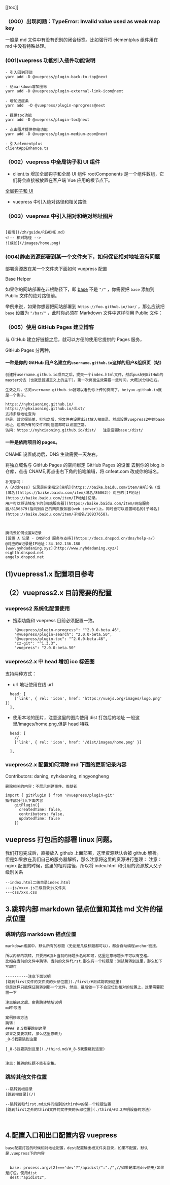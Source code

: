 [[toc]]

### （000）出现问题：TypeError: Invalid value used as weak map key

一般是 md 文件中有没有识别的闭合标签。比如强行将 elementplus 组件用在 md 中没有特殊处理。

### (001)vuepress 功能引入插件功能说明

```
- 引入回到顶部
yarn add -D @vuepress/plugin-back-to-top@next

- 给markdown增加图标
yarn add -D @vuepress/plugin-external-link-icon@next

- 增加进度条
yarn add  -D @vuepress/plugin-nprogress@next

- 提供toc功能
yarn add -D @vuepress/plugin-toc@next

- 点击图片提供伸缩功能
yarn add -D @vuepress/plugin-medium-zoom@next

- 引入elementplus
clientAppEnhance.ts

```

### （002）vuepress 中全局钩子和 UI 组件

- client.ts 增加全局钩子和全局 UI 组件
  rootComponents 是一个组件数组，它们将会直接被放置在客户端 Vue 应用的根节点下。

[全局钩子和 UI](https://v2.vuepress.vuejs.org/zh/advanced/cookbook)

- vuepress 中引入绝对路径和相关路径
<!-- 绝对路径 -->

### （003）vuepress 中引入相对和绝对地址图片

```

[指南](/zh/guide/README.md)
<!-- 相对路径 -->
![成长](/images/home.png)

```

### (004)静态资源部署到某一个文件夹下，如何保证相对地址没有问题

部署资源放在某一个文件夹下面如何 vuepress 配置

Base Helper

如果你的网站部署在非根路径下，即 [base](https://v2.vuepress.vuejs.org/zh/reference/config.html#base) 不是 `"/"` ，你需要把 `base` 添加到 Public 文件的绝对路径前。

举例来说，如果你想要把网站部署到 `https://foo.github.io/bar/` ，那么应该把 `base` 设置为 `"/bar/"` ，此时你必须在 Markdown 文件中这样引用 Public 文件：

### （005）使用 GitHub Pages 建立博客

与 GitHub 建立好链接之后，就可以方便的使用它提供的 Pages 服务，

GitHub Pages 分两种，

#### 一种是你的 GitHub 用户名建立的`username.github.io`这样的用户&组织页（站）

```
创建好username.github.io项目之后，提交一个index.html文件，然后push到GitHub的master分支（也就是普通意义上的主干）。第一次页面生效需要一些时间，大概10分钟左右。

生效之后，访问username.github.io就可以看到你上传的页面了，beiyuu.github.io就是一个例子。

https://nyhxiaoning.github.io/
https://nyhxiaoning.github.io/dist/
支持多级地址查询
但是，其实很简单，打包之后，将文件夹设置dist放入根目录，然后设置vuepress2中的base地址，这样所有的文件相对位置都可以设置正常。
访问：https://nyhxiaoning.github.io/dist/   注意设置base:/dist/
```

#### 一种是依附项目的 pages。

CNAME 设置成功后，DNS 生效需要一天左右。

将独立域名与 GitHub Pages 的空间绑定
GitHub Pages 的设置
去到你的 blog.io 仓库，点击 CNAME,再点击右下角的铅笔编辑，将 cnfeat.com 改成你的域名。

```
补充学习：
A (Address) 记录是用来指定[主机](https://baike.baidu.com/item/主机)名（或[域名](https://baike.baidu.com/item/域名/86062)）对应的[IP地址](https://baike.baidu.com/item/IP地址)记录。
用户可以将该域名下的[网站服务器](https://baike.baidu.com/item/网站服务器/8156379)指向到自己的网页服务器(web server)上。同时也可以设置域名的[子域名](https://baike.baidu.com/item/子域名/10937658)。



腾讯云如何设置A记录
[设置 A 记录 - DNSPod 服务与支持](https://docs.dnspod.cn/dns/help-a/)
@对应的A记录是IP地址：34.102.136.180
[www.nyhdadaning.xyz](http://www.nyhdadaning.xyz/)
eighth.dnspod.net
angelo.dnspod.net
```

## (1)vuepress1.x 配置项目参考

## （2）vuepress2.x 目前需要的配置

### vuepress2 系统化配置使用

- 搜索功能和 vuepress 目前必须配置一致。

```
    "@vuepress/plugin-nprogress": "^2.0.0-beta.46",
    "@vuepress/plugin-search": "2.0.0-beta.50",
    "@vuepress/plugin-toc": "^2.0.0-beta.46",
    "cz-git": "^1.3.3",
    "vuepress": "2.0.0-beta.50"
```

### vuepress2.x 中 head 增加 ico 标签图

支持两种方式：

- url 地址使用在线 url

```
  head: [
    ['link', { rel: 'icon', href: 'https://vuejs.org/images/logo.png' }]
  ],

```

- 使用本地的图片，注意这里的图片使用 dist 打包后的地址
  一般这里/images/home.png,但是 head 特殊

```
  head: [
    //
    ['link', { rel: 'icon', href: '/dist/images/home.png' }]

  ],

```

### vuepress2.x 配置如何清除 md 下面的更新记录内容

Contributors: daning, nyhxiaoning, ningyongheng

```
删除相关的内容：不展示创建事件，贡献者

import { gitPlugin } from '@vuepress/plugin-git'
插件部分引入下面内容
    gitPlugin({
      createdTime: false,
      contributors: false,
      updatedTime: false
    })

```

## vuepress 打包后的部署 linux 问题。

我们打包完成后，直接放入 github 上面部署，这里资源默认会被 github 解析。
但是如果放在我们自己的服务器解析，那么注意将这里的资源进行整理：
注意：nginx 配置的时候，这里的相对路径，所以将 index.html 和引用的资源放入父子级别关系

```
--index.html二级目录index.html
---js/xxxx.js三级目录js文件夹
---css/xxx.css
```

## 3.跳转内部 markdown 锚点位置和其他 md 文件的锚点位置

### 跳转内部 markdown 锚点位置

```
markdown拓展中，默认所有的标题（无论是几级标题都可以），都会自动编程anchor链接。

所以内部的跳转，只要用#加上当前的标题头名称即可，这里注意标题头不可以有空格。
比如在当前的文件中跳转，当前的文件first,那么有一个标题是：测试跳转到这里，那么如下写即可

----------注意下面说明
[跳到first文件的文件夹的头部位置](./first/#测试跳转到这里)
但是这样只能保证跳转到那一个文件，然后，最后做一下不会定位到相对的位置上，这里需要配置一下

注意编译之后，案例跳转地址说明
md中写法

案例修改方法
跳转：
#### 8.5我要跳到这里
如果之类要跳转，那么这里修改为
_8-5我要跳到这里

[_8-5我要跳到这里](./third.md/#_8-5我要跳到这里)


注意：跳转的标题不能有空格。

```

### 跳转其他文件位置

```
--跳转到根目录
[跳到根目录](/)

--跳转到和first.md文件同级别的third中的某一个标题位置
[跳到first之外的third文件的文件夹的头部位置](./third/#3.2声明设备的方法)



```

## 4.配置入口和出口配置内容 vuepress

```
base配置打包的时候相对地址配置，dest配置输出根文件夹目录，如果不配置，默认是.vuepress下的内容


  base: process.argv[2]==='dev'?"/apidist/":"./",//如果是本地dev使用/如果是打包，使用dist
  dest:"apidist2",


```

